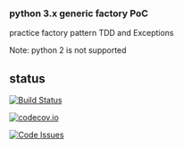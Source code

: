 ### python 3.x generic factory PoC
practice factory pattern TDD and Exceptions

Note: python 2 is not supported
## status
[![Build Status](https://travis-ci.org/mnothic/factory_poc.svg)](https://travis-ci.org/mnothic/factory_poc)

[![codecov.io](https://codecov.io/github/mnothic/factory_poc/coverage.svg?branch=master)](https://codecov.io/github/mnothic/factory_poc?branch=master) 

[![Code Issues](https://www.quantifiedcode.com/api/v1/project/266de1223adb444b8e8d7064a950ac29/badge.svg)](https://www.quantifiedcode.com/app/project/266de1223adb444b8e8d7064a950ac29)
